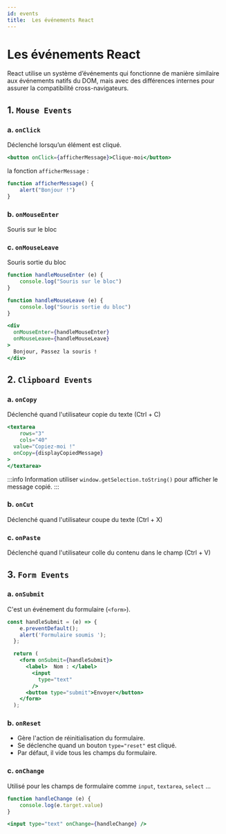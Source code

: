 ```yaml
---
id: events
title:  Les événements React
---
```


# Les événements React
React utilise un système d’événements  qui fonctionne de manière similaire aux événements natifs du DOM, mais avec des différences internes pour assurer la compatibilité cross-navigateurs.
## 1. `Mouse Events`
###  a. `onClick`
Déclenché lorsqu’un élément est cliqué.
```jsx
<button onClick={afficherMessage}>Clique-moi</button>
```
la fonction `afficherMessage` :
```js
function afficherMessage() {
    alert("Bonjour !")
}
```
### b. `onMouseEnter`
Souris sur le bloc
### c. `onMouseLeave`
Souris sortie du bloc
```jsx
function handleMouseEnter (e) {
    console.log("Souris sur le bloc")
}

function handleMouseLeave (e) {
    console.log("Souris sortie du bloc")
}

<div
  onMouseEnter={handleMouseEnter}
  onMouseLeave={handleMouseLeave}
>
  Bonjour, Passez la souris !
</div>
```

##  2. `Clipboard Events`
### a. `onCopy`
Déclenché quand l'utilisateur copie du texte (Ctrl + C)
```jsx
<textarea
    rows="3"
    cols="40"
  value="Copiez-moi !"
  onCopy={displayCopiedMessage}
>
</textarea>
```
:::info Information
utiliser `window.getSelection.toString()` pour afficher le message copié.
:::

### b. `onCut`
Déclenché quand l'utilisateur coupe du texte (Ctrl + X)

### c. `onPaste` 
Déclenché quand l'utilisateur colle du contenu dans le champ (Ctrl + V)


## 3. `Form Events`
###  a. `onSubmit`
C'est un événement du formulaire (`<form>`).

```jsx
const handleSubmit = (e) => {
    e.preventDefault(); 
    alert('Formulaire soumis ');
  };

  return (
    <form onSubmit={handleSubmit}>
      <label>  Nom : </label>
        <input
          type="text"
        />
      <button type="submit">Envoyer</button>
    </form>
  );
```
###  b. `onReset`
- Gère l'action de réinitialisation du formulaire. 
- Se déclenche quand un bouton `type="reset"` est cliqué.
- Par défaut, il vide tous les champs du formulaire.
 
### c. `onChange`
Utilisé pour les champs de formulaire comme `input`, `textarea`, `select` ...
```jsx
function handleChange (e) {
    console.log(e.target.value)
}

<input type="text" onChange={handleChange} />
```

